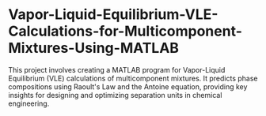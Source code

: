 # Vapor-Liquid-Equilibrium-VLE-Calculations-for-Multicomponent-Mixtures-Using-MATLAB
This project involves creating a MATLAB program for Vapor-Liquid Equilibrium (VLE) calculations of multicomponent mixtures. It predicts phase compositions using Raoult's Law and the Antoine equation, providing key insights for designing and optimizing separation units in chemical engineering.
